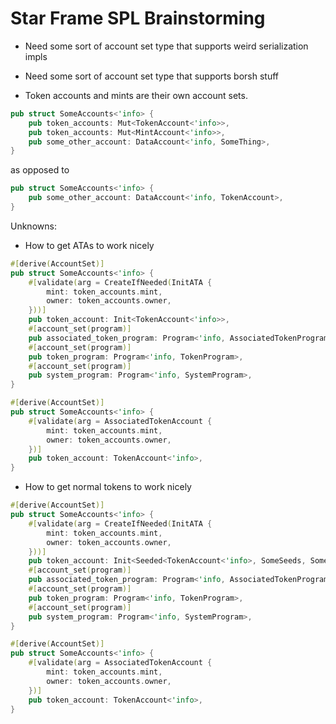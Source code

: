 # Star Frame SPL Brainstorming

- Need some sort of account set type that supports weird serialization impls
- Need some sort of account set type that supports borsh stuff


- Token accounts and mints are their own account sets.

```rust
pub struct SomeAccounts<'info> {
    pub token_accounts: Mut<TokenAccount<'info>>,
    pub token_accounts: Mut<MintAccount<'info>>,
    pub some_other_account: DataAccount<'info, SomeThing>,
}
```

as opposed to

```rust
pub struct SomeAccounts<'info> {
    pub some_other_account: DataAccount<'info, TokenAccount>,
}
```

Unknowns:

- How to get ATAs to work nicely

```rust
#[derive(AccountSet)]
pub struct SomeAccounts<'info> {
    #[validate(arg = CreateIfNeeded(InitATA {
        mint: token_accounts.mint,
        owner: token_accounts.owner,
    }))]
    pub token_account: Init<TokenAccount<'info>>,
    #[account_set(program)]
    pub associated_token_program: Program<'info, AssociatedTokenProgram>,
    #[account_set(program)]
    pub token_program: Program<'info, TokenProgram>,
    #[account_set(program)]
    pub system_program: Program<'info, SystemProgram>,
}
```

```rust
#[derive(AccountSet)]
pub struct SomeAccounts<'info> {
    #[validate(arg = AssociatedTokenAccount {
        mint: token_accounts.mint,
        owner: token_accounts.owner,
    })]
    pub token_account: TokenAccount<'info>,
}
```

- How to get normal tokens to work nicely

```rust
#[derive(AccountSet)]
pub struct SomeAccounts<'info> {
    #[validate(arg = CreateIfNeeded(InitATA {
        mint: token_accounts.mint,
        owner: token_accounts.owner,
    }))]
    pub token_account: Init<Seeded<TokenAccount<'info>, SomeSeeds, SomeProgram>>,
    #[account_set(program)]
    pub associated_token_program: Program<'info, AssociatedTokenProgram>,
    #[account_set(program)]
    pub token_program: Program<'info, TokenProgram>,
    #[account_set(program)]
    pub system_program: Program<'info, SystemProgram>,
}
```

```rust
#[derive(AccountSet)]
pub struct SomeAccounts<'info> {
    #[validate(arg = AssociatedTokenAccount {
        mint: token_accounts.mint,
        owner: token_accounts.owner,
    })]
    pub token_account: TokenAccount<'info>,
}
```

